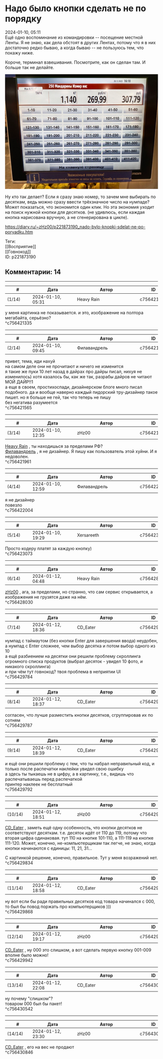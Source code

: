 Надо было кнопки сделать не по порядку
======================================

  
2024-01-10, 05:11  
 Ещё одно воспоминание из командировки -- посещение местной Ленты. Я не знаю, как дела обстоят в других Лентах, потому что я в них достаточно редко бываю, а когда бываю -- не пользуюсь тем, что покажу ниже.   
   
 Короче, терминал взвешивания. Посмотрите, как он сделан там. И больше так не делайте.   
   
   [![](pics/XANBPl.png)](https://yapx.ru/image/XANBP)     
   
 Ну кто так делает? Если я сразу знаю номер, то зачем мне выбирать по десяткам, ведь можно сразу ввести трёхзначное число на нумпаде? Может показаться, что экономится один клик. Но эта экономия уходит на поиск нужной кнопки для десятков. (не удивлюсь, если каждая кнопка нарисована вручную, а не сгенерирована в цикле).   
  
<https://diary.ru/~zHz00/p221873190_nado-bylo-knopki-sdelat-ne-po-poryadku.htm>  
  
Теги:  
[[Восприятие]]  
[[Говнокод]]  
ID: p221873190  


Комментарии: 14
---------------

  


---



|         #         |              Дата              |                     Автор                     |           ID           |
| --- | --- | --- | --- |
| (1/14) | 2024-01-10, 05:31 | Heavy Rain | c756421335 |

  
 у меня картинка не показывается. и это, изображение на полтора мегабайта, серьёзно?   
 ^c756421335

---



|         #         |              Дата              |                     Автор                     |           ID           |
| --- | --- | --- | --- |
| (2/14) | 2024-01-10, 09:45 | Филавандрель | c756421565 |

  
 привет, тема, иди нахуй   
 на самом деле они не прочитают и ничего не изменится   
 я такие же пуки 10 лет назад в дайрах про дайры писал, нихуя не изменилось) хотя казалось бы, как же так, разрабы дайров не читают МОЙ ДАЙР!!1   
 а еще в своем, простихоспади, дизайнерском блоге много писал подобного. да и вообще наверно каждый пидорский тру-дизайнер такое пишет. но я больше не гей, так что теперь не пишу   
 без негатива разумеется   
 ^c756421565

---



|         #         |              Дата              |                     Автор                     |           ID           |
| --- | --- | --- | --- |
| (3/14) | 2024-01-10, 12:35 | zHz00 | c756421961 |

  
  [Heavy Rain](https://kogacz.diary.ru "emotional weather report")  , ты находишься за пределами РФ?   
  [Филавандрель](https://lavi.diary.ru "Дорога без возврата")  , я не дизайнер. Я пишу как пользователь этой хуйни. И я недоволен.   
 ^c756421961

---



|         #         |              Дата              |                     Автор                     |           ID           |
| --- | --- | --- | --- |
| (4/14) | 2024-01-10, 12:59 | Филавандрель | c756422004 |

  
  я не дизайнер    
 повезло   
 ^c756422004

---



|         #         |              Дата              |                     Автор                     |           ID           |
| --- | --- | --- | --- |
| (5/14) | 2024-01-10, 19:29 | Xersareeth | c756423073 |

  
 Просто кодеру платят за каждую кнопку)   
 ^c756423073

---



|         #         |              Дата              |                     Автор                     |           ID           |
| --- | --- | --- | --- |
| (6/14) | 2024-01-12, 04:48 | Heavy Rain | c756428030 |

  
  [zHz00](https://zHz00.diary.ru "Untitled")  , ага, за пределами, но странно, что сам сервис открывается, а изображения не грузятся даже на нём.   
 ^c756428030

---



|         #         |              Дата              |                     Автор                     |           ID           |
| --- | --- | --- | --- |
| (7/14) | 2024-01-12, 18:36 | CD\_Eater | c756429784 |

  
 нумпад с таймаутом (без кнопки Enter для завершения ввода) неудобен, а нумпад с Enter сложнее, чем выбор десятка и потом выбор одного из 10   
 а ещё разбиением на десятки они решили проблему скроллинга огромного списка продуктов (выбрал десяток - увидел 10 фото, и никакого скроллинга)   
 и при чём тут говнокод? твоя проблема в неприятии UI   
 ^c756429784

---



|         #         |              Дата              |                     Автор                     |           ID           |
| --- | --- | --- | --- |
| (8/14) | 2024-01-12, 18:37 | CD\_Eater | c756429787 |

  
 согласен, что лучше разместить кнопки десятков, сгруппировав их по сотням   
 ^c756429787

---



|         #         |              Дата              |                     Автор                     |           ID           |
| --- | --- | --- | --- |
| (9/14) | 2024-01-12, 18:39 | CD\_Eater | c756429792 |

  
 и ещё они решили проблему с тем, что ты набрал неправильный код, и только после распечатки наклейки увидел свою ошибку   
 а здесь ты тыкаешь не в цифру, а в картинку, т.е., видишь что распечатываешь перед распечаткой   
 принтер наклеек не бесплатный   
 ^c756429792

---



|         #         |              Дата              |                     Автор                     |           ID           |
| --- | --- | --- | --- |
| (10/14) | 2024-01-12, 18:51 | zHz00 | c756429834 |

  
  [CD\_Eater](https://cd-eater.diary.ru "Записки ДискоЕда")  , заметь ещё одну особенность, что кнопки десятков не соответствуют десяткам. т.е. десяток идёт от 110 до 119, потому что вторая цифра одинаковая. тут 110 на кнопке 101-110, а 111-119 на кнопке 111-120. Может, конечно, не-компьютерщикам так легче, не знаю, когда кнопки начинаются с единицы: 11, 21, 31...   
   
 С картинкой решение, конечно, правильное. Тут у меня возражений нет.   
 ^c756429834

---



|         #         |              Дата              |                     Автор                     |           ID           |
| --- | --- | --- | --- |
| (11/14) | 2024-01-12, 18:58 | CD\_Eater | c756429868 |

  
 ну вот если бы ради правильных десятков код товара начинался с 000, то был бы повод поржать про компьютерщиков )))   
 ^c756429868

---



|         #         |              Дата              |                     Автор                     |           ID           |
| --- | --- | --- | --- |
| (12/14) | 2024-01-12, 19:17 | zHz00 | c756429942 |

  
  [CD\_Eater](https://cd-eater.diary.ru "Записки ДискоЕда")  , ну 000 это слишком, а вот сделать первую кнопку 001-009 вполне было можно!   
 ^c756429942

---



|         #         |              Дата              |                     Автор                     |           ID           |
| --- | --- | --- | --- |
| (13/14) | 2024-01-12, 22:08 | CD\_Eater | c756430542 |

  
 ну почему "слишком"?   
 товаром 000 был бы пакет!   
 ^c756430542

---



|         #         |              Дата              |                     Автор                     |           ID           |
| --- | --- | --- | --- |
| (14/14) | 2024-01-12, 23:30 | zHz00 | c756430846 |

  
  [CD\_Eater](https://cd-eater.diary.ru "Записки ДискоЕда")  , его на вес не продают   
 ^c756430846